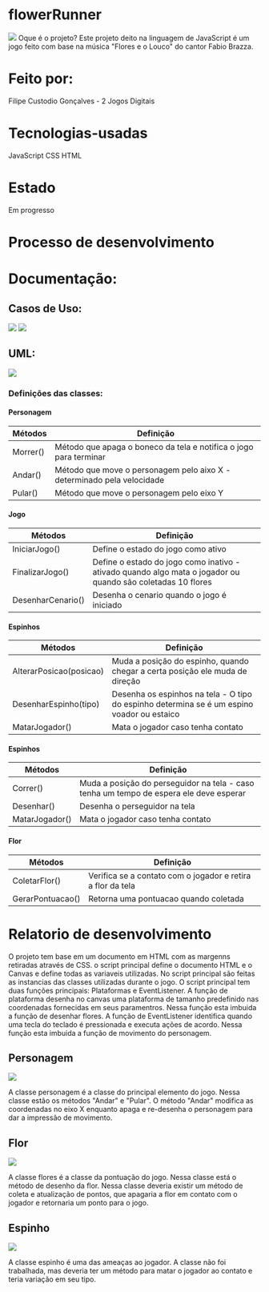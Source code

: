 # flowerRunner

<img src="https://i.ytimg.com/vi/-YOOjdk6cpQ/maxresdefault.jpg">
Oque é o projeto?
Este projeto deito na linguagem de JavaScript é um jogo feito com base na música "Flores e o Louco" do cantor Fabio Brazza.

# Feito por:
Filipe Custodio Gonçalves - 2 Jogos Digitais

# Tecnologias-usadas
JavaScript
CSS
HTML

# Estado
Em progresso

# Processo de desenvolvimento

# Documentação:

## Casos de Uso:

  <img src="Imagens/Captura%20de%20Tela%20(23).png">
  <img src="Imagens/Captura%20de%20Tela%20(25).png">
  
## UML:

  <img src="Imagens/Casosflor.png">
  
  ### Definições das classes:
  
  #### Personagem
  
| Métodos  | Definição |
| ------------- | ------------- |
| Morrer()  | Método que apaga o boneco da tela e notifica o jogo para terminar  |
| Andar()  | Método que move o personagem pelo aixo X - determinado pela velocidade  |
| Pular() | Método que move o personagem pelo eixo Y |

  #### Jogo
  
| Métodos  | Definição |
| ------------- | ------------- |
| IniciarJogo()  | Define o estado do jogo como ativo  |
| FinalizarJogo()  | Define o estado do jogo como inativo - ativado quando algo mata o jogador ou quando são coletadas 10 flores|
| DesenharCenario() | Desenha o cenario quando o jogo é iniciado |

  #### Espinhos
  
| Métodos  | Definição |
| ------------- | ------------- |
| AlterarPosicao(posicao)  | Muda a posição do espinho, quando chegar a certa posição ele muda de direção  |
| DesenharEspinho(tipo)  | Desenha os espinhos na tela - O tipo do espinho determina se é um espino voador ou estaico |
| MatarJogador() | Mata o jogador caso tenha contato |

  #### Espinhos
  
| Métodos  | Definição |
| ------------- | ------------- |
| Correr()  | Muda a posição do perseguidor na tela - caso tenha um tempo de espera ele deve esperar  |
| Desenhar()  | Desenha o perseguidor na tela |
| MatarJogador() | Mata o jogador caso tenha contato |

  #### Flor
  
| Métodos  | Definição |
| ------------- | ------------- |
| ColetarFlor()  | Verifica se a  contato com o jogador e retira a flor da tela  |
| GerarPontuacao()  | Retorna uma pontuacao quando coletada |

# Relatorio de desenvolvimento
  O projeto tem base em um documento em HTML com as margenns retiradas através de CSS.
  o script principal define o documento HTML e o Canvas e define todas as variaveis utilizadas. No script principal são feitas as instancias das classes utilizadas durante o jogo. O script principal tem duas funções principais: Plataformas e EventListener.
  A função de plataforma desenha no canvas uma plataforma de tamanho predefinido nas coordenadas fornecidas em seus paramentros. Nessa função esta imbuida a função de desenhar flores.
  A função de EventListener identifica quando uma tecla do teclado é pressionada e executa ações de acordo. Nessa função esta imbuida a função de movimento do personagem.
  
  ## Personagem
  <img src="Imagens/personagem.png">
  
  A classe personagem é a classe do principal elemento do jogo. Nessa classe estão os métodos "Andar" e "Pular". O método "Andar" modifica as coordenadas no eixo X enquanto apaga e re-desenha o personagem para dar a impressão de movimento.
  
  ## Flor
  <img src="Imagens/flor.png">
  
  A classe flores é a classe da pontuação do jogo. Nessa classe está o método de desenho da flor. Nessa classe deveria existir um método de coleta e atualização de pontos, que apagaria a flor em contato com o jogador e retornaria um ponto para o jogo.
  
  ## Espinho
  <img src="Imagens/espinho.png">
  
  A classe espinho é uma das ameaças ao jogador. A classe não foi trabalhada, mas deveria ter um método para matar o jogador ao contato e teria variação em seu tipo.
